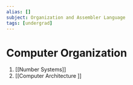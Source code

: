 ```yaml
---
alias: []
subject: Organization and Assembler Language
tags: [undergrad]
---
```

# Computer Organization

1. [[Number Systems]]
2. [[Computer Architecture ]]